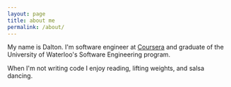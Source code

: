 ```yaml
---
layout: page
title: about me
permalink: /about/
---
```


My name is Dalton. I'm software engineer at [Coursera](https://www.coursera.org/) and
graduate of the University of Waterloo's Software Engineering program.

When I'm not writing code I enjoy reading, lifting weights, and salsa dancing.
